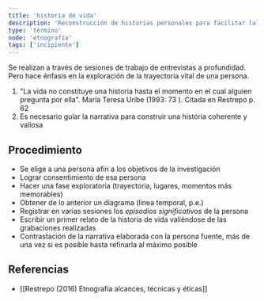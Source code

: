 ```yaml
---
title: 'historia de vida'
description: 'Reconstrucción de historias personales para facilitar la lectura cultural desde dentro'
type: 'término'
node: 'etnografía'
tags: ['incipiente']
---
```


Se realizan a través de sesiones de trabajo de entrevistas a profundidad. Pero hace énfasis en la exploración  de la trayectoria vital de una persona.

1. "La vida no constituye una historia hasta el momento en el cual alguien pregunta por ella". María Teresa Uribe (1993: 73 ). Citada en Restrepo p. 62
2. Es necesario guíar la narrativa para construir una história coherente y valiosa

## Procedimiento

- Se elige a una persona afín a los objetivos de la investigación
- Lograr consentimiento de esa persona
- Hacer una fase exploratoria (trayectoria, lugares, momentos más memorables)
- Obtener de lo anterior un diagrama (línea temporal, p.e.)
- Registrar en varias sesiones los *episodios significativos* de la persona
- Escribir un primer relato de la historia de vida valiéndose de las grabaciones realizadas
- Contrastación de la narrativa elaborada con la persona fuente, más de una vez si es posible hasta refinarla al máximo posible

## Referencias

- [[Restrepo (2016) Etnografía alcances, técnicas y éticas]]